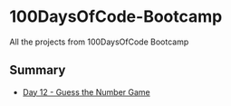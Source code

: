 # 100DaysOfCode-Bootcamp
All the projects from 100DaysOfCode Bootcamp

## Summary
* [Day 12 - Guess the Number Game](https://github.com/adrianurdar/100DaysOfCode-Bootcamp/blob/main/Day-012/guess-the-number.py)
